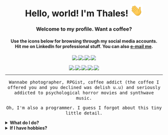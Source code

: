 <h1 align="center">Hello, world! I'm Thales! <img src="https://raw.githubusercontent.com/ABSphreak/ABSphreak/master/gifs/Hi.gif" width="40px" /></h1>
<h3 align="center">Welcome to my profile. Want a coffee?</h3>
<h4 align="center">Use the icons below for browsing through my social media accounts.<br/>Hit me on LinkedIn for professional stuff. You can also <a href="mailto:thales@thalesalv.es">e-mail me</a>.</h4>

<p align="center">
  <a href="https://www.youracclaim.com/users/thales-alves">
      <img align="center" width="22px" src="https://i.imgur.com/rse7uZL.png" />
  </a>
  <a align="center" href="https://www.gitlab.com/thaalesalves/">
      <img align="center" width="22px" src="https://cdn.jsdelivr.net/npm/simple-icons@v3/icons/gitlab.svg" />
  </a>
  <a align="center" href="https://www.github.com/thaalesalves/">
      <img align="center" width="22px" src="https://cdn.jsdelivr.net/npm/simple-icons@v3/icons/github.svg" />
  </a>
  <a align="center" href="https\://www.linkedin.com/in/thaalesalves/">
      <img align="center" width="22px" src="https://cdn.jsdelivr.net/npm/simple-icons@v3/icons/linkedin.svg" />
  </a>
</p>

<p align="center">
  <a align="center" href="https://www.instagram.com/guaruaru35mm/">
      <img align="center" width="22px" src="https://cdn.jsdelivr.net/npm/simple-icons@v3/icons/instagram.svg" />
  </a>
  <a align="center" href="https://open.spotify.com/user/ga8jrbgtpkhrz6mzb9lbu6sak">
      <img align="center" width="22px" src="https://cdn.jsdelivr.net/npm/simple-icons@v3/icons/spotify.svg" />
  </a>
  <a align="center" href="https://www.goodreads.com/user/show/63327012-thales">
      <img align="center" width="22px" src="https://cdn.jsdelivr.net/npm/simple-icons@v3/icons/goodreads.svg" />
  </a>
  <a align="center" href="https://letterboxd.com/thaalesalves/">
      <img align="center" width="22px" src="https://cdn.jsdelivr.net/npm/simple-icons@v3/icons/letterboxd.svg" />
  </a>
  <a align="center" href="https://steamcommunity.com/id/guaruaru">
      <img align="center" width="22px" src="https://cdn.jsdelivr.net/npm/simple-icons@v3/icons/steam.svg" />
  </a>
</p>

----
<p align="center"><samp>Wannabe photographer, RPGist, coffee addict (the coffee I offered you and you declined was delish u.u) and seriously addicted to psychological horror movies and synthwave music.</samp></p>

<p align="center"><samp>Oh, I'm also a programmer. I guess I forgot about this tiny little detail.</samp></p>


<details>
  <summary>
    <b>What do I do?</b>
  </summary>
  <p><i>Yes, I'm well aware that's why you came here, don't you worry. Here are some important info on what I do professionally.</a> o/</i></p>
  
  * I speak Java fluently
  
  * I also speak portuguese and english fluently

  * I use VSCode as my IDE. Yes, VSCode and Java. <i>If I had a nickel for every time someone asked me that...</i>

  * I'm currently working for IBM, as part of the Itaú-Unibanco modernization program

  * I'm familiar with Spring Framework and its children, such as Boot, Cloud, Security, Data and Actuate

  * I'm also familiar with microservices development, currently working in baking systems

  * OpenShift FTW. I'm familiar with OCP4 and OCP3, having done the specialist course for both versions. Currently working on the certification

  * Containerization is life, and if you disagree, I pity you :rage:

  * With that in mind, I'm also familiar with Docker, Podman, Skopeo and Buildah

  * Speaking of OpenShift and Containers, I've created a [free course about OpenShift and Containers](https://github.com/mentoria-openshift) for those that would like to check it out. It's in portuguese though 

  * I like to play here and there with Watson (check out [The Grand Prognosticator](https://github.com/thaalesalves/grand-prognosticator))
  
  * I'm almost giving up WhatsApp and using Kafka for messaging. Too bad my friends won't take the idea seriously :disappointed:
</details>
  
<details>
  <summary>
    <b>If I have hobbies?</b>
  </summary>
  <p><i>Oh boy, do I have hobbies? My hobby is having a bunch of hobbies...! Well, that might not be true, but I am an interesting person, alright? :rage:</i></p>
  
  * Practicing new technologies
  
  * Listening to [my music](https://open.spotify.com/user/ga8jrbgtpkhrz6mzb9lbu6sak), watching [my movies](https://letterboxd.com/thaalesalves/), reading [my books](https://www.goodreads.com/user/show/63327012-thales) and playing [my games](https://steamcommunity.com/id/guaruaru)
  
  * Playing an RPG every now and then
  
  * Speaking of RPG, here's a system a friend and I made, based on Storyteller: [Amaranth](https://amaranth.thalesalv.es/)
  
  * Yes, I'm talking about table-top RPGs. But, as Amaranth suggests, I indeed am an <a href="https://en.uesp.net/wiki/User:Thaalesalves">Elder Scrolls fanatic</a>. Please call me a lorebuff. :relieved:
  
  * And that's why I have [The Grand Prognosticator](https://github.com/thaalesalves/grand-prognosticator): to roll dice, generate sheets and list system rules :robot:
  
  * But we can also mention the [UESPWiki bot](https://gitlab.com/thaalesalves/DiscordBot), that consults the wiki and shows info on TESLore
  
  * Did anyone say coffee? I want mine pure. A yellow and red catuaí blend toasted with nuts, please :relieved:
</details>
